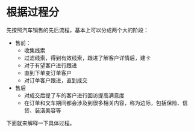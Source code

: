 # 根据过程分

先按照汽车销售的先后流程，基本上可以分成两个大的阶段：

* 售前：
  * 收集线索
  * 过滤线索，得到有效线索，跟进了解客户详情后，建卡
  * 对于有望客户进行跟进
  * 直到下单变订单客户
  * 对订单客户跟进，直到成交
* 售后
  * 对成交后提了车的客户进行回访提高满意度
  * 在订单和交车期间都会涉及到很多相关内容，称为边际，包括保险、信贷、装潢美容等

下面就来解释一下具体过程。